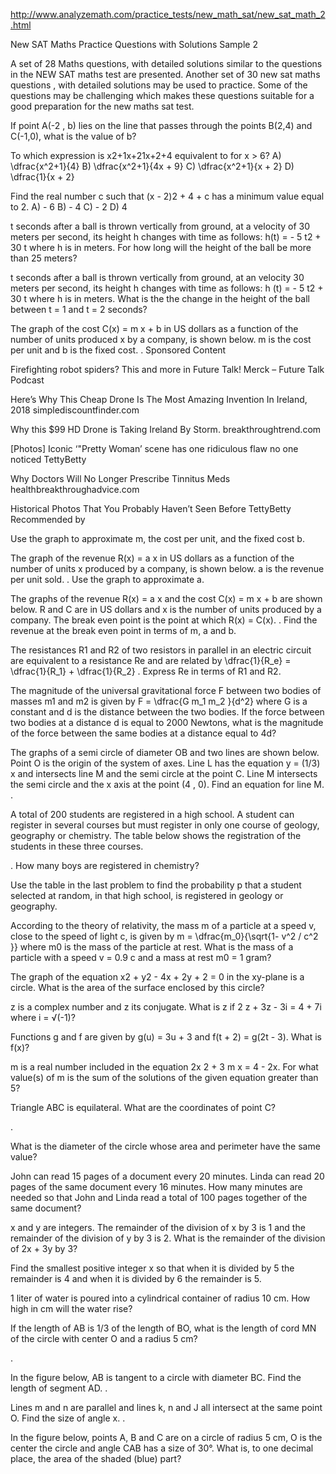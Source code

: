 http://www.analyzemath.com/practice_tests/new_math_sat/new_sat_math_2.html

New SAT Maths Practice Questions with Solutions
Sample 2

A set of 28 Maths questions, with detailed solutions similar to the questions in the NEW SAT maths test are presented. 
Another set of 30 new sat maths questions , with detailed solutions may be used to practice. Some of the questions may be challenging which makes these questions suitable for a good preparation for the new maths sat test. 


If point A(-2 , b) lies on the line that passes through the points B(2,4) and C(-1,0), what is the value of b? 


To which expression is x2+1x+21x+2+4 equivalent to for x > 6? 
A) \dfrac{x^2+1}{4} 
B) \dfrac{x^2+1}{4x + 9} 
C) \dfrac{x^2+1}{x + 2} 
D) \dfrac{1}{x + 2} 



Find the real number c such that (x - 2)2 + 4 + c has a minimum value equal to 2. 
A) - 6 
B) - 4 
C) - 2 
D) 4 


t seconds after a ball is thrown vertically from ground, at a velocity of 30 meters per second, its height h changes with time as follows: 
h(t) = - 5 t2 + 30 t 
where h is in meters. 
For how long will the height of the ball be more than 25 meters? 



t seconds after a ball is thrown vertically from ground, at an velocity 30 meters per second, its height h changes with time as follows: 
h (t) = - 5 t2 + 30 t 
where h is in meters. 
What is the the change in the height of the ball between t = 1 and t = 2 seconds? 


The graph of the cost C(x) = m x + b in US dollars as a function of the number of units produced x by a company, is shown below. m is the cost per unit and b is the fixed cost. 
 . 
Sponsored Content


Firefighting robot spiders? This and more in Future Talk!
Merck – Future Talk Podcast


Here’s Why This Cheap Drone Is The Most Amazing Invention In Ireland, 2018
simplediscountfinder.com


Why this $99 HD Drone is Taking Ireland By Storm.
breakthroughtrend.com


[Photos] Iconic ‘"Pretty Woman’ scene has one ridiculous flaw no one noticed
TettyBetty


Why Doctors Will No Longer Prescribe Tinnitus Meds
healthbreakthroughadvice.com


Historical Photos That You Probably Haven’t Seen Before
TettyBetty
Recommended by 

Use the graph to approximate m, the cost per unit, and the fixed cost b. 


The graph of the revenue R(x) = a x in US dollars as a function of the number of units x produced by a company, is shown below. a is the revenue per unit sold. 
 . 
Use the graph to approximate a. 


The graphs of the revenue R(x) = a x and the cost C(x) = m x + b are shown below. R and C are in US dollars and x is the number of units produced by a company. The break even point is the point at which R(x) = C(x). 
 . 
Find the revenue at the break even point in terms of m, a and b. 


The resistances R1 and R2 of two resistors in parallel in an electric circuit are equivalent to a resistance Re and are related by \dfrac{1}{R_e} = \dfrac{1}{R_1} + \dfrac{1}{R_2} . Express Re in terms of R1 and R2. 


The magnitude of the universal gravitational force F between two bodies of masses m1 and m2 is given by F = \dfrac{G m_1 m_2 }{d^2} where G is a constant and d is the distance between the two bodies. If the force between two bodies at a distance d is equal to 2000 Newtons, what is the magnitude of the force between the same bodies at a distance equal to 4d? 


The graphs of a semi circle of diameter OB and two lines are shown below. Point O is the origin of the system of axes. Line L has the equation y = (1/3) x and intersects line M and the semi circle at the point C. Line M intersects the semi circle and the x axis at the point (4 , 0). Find an equation for line M. 
 .



A total of 200 students are registered in a high school. A student can register in several courses but must register in only one course of geology, geography or chemistry. The table below shows the registration of the students in these three courses. 
 
. 
How many boys are registered in chemistry? 



Use the table in the last problem to find the probability p that a student selected at random, in that high school, is registered in geology or geography. 


According to the theory of relativity, the mass m of a particle at a speed v, close to the speed of light c, is given by m = \dfrac{m_0}{\sqrt{1- v^2 / c^2 }} where m0 is the mass of the particle at rest. What is the mass of a particle with a speed v = 0.9 c and a mass at rest m0 = 1 gram? 


The graph of the equation x2 + y2 - 4x + 2y + 2 = 0 in the xy-plane is a circle. What is the area of the surface enclosed by this circle? 



z is a complex number and z its conjugate. What is z if 2 z + 3z - 3i = 4 + 7i where i = √(-1)? 


Functions g and f are given by g(u) = 3u + 3 and f(t + 2) = g(2t - 3). What is f(x)? 


m is a real number included in the equation 2x 2 + 3 m x = 4 - 2x. For what value(s) of m is the sum of the solutions of the given equation greater than 5? 


Triangle ABC is equilateral. What are the coordinates of point C? 
 
. 


What is the diameter of the circle whose area and perimeter have the same value? 


John can read 15 pages of a document every 20 minutes. Linda can read 20 pages of the same document every 16 minutes. How many minutes are needed so that John and Linda read a total of 100 pages together of the same document? 


x and y are integers. The remainder of the division of x by 3 is 1 and the remainder of the division of y by 3 is 2. What is the remainder of the division of 2x + 3y by 3? 


Find the smallest positive integer x so that when it is divided by 5 the remainder is 4 and when it is divided by 6 the remainder is 5. 


1 liter of water is poured into a cylindrical container of radius 10 cm. How high in cm will the water rise? 


If the length of AB is 1/3 of the length of BO, what is the length of cord MN of the circle with center O and a radius 5 cm? 
 
. 


In the figure below, AB is tangent to a circle with diameter BC. Find the length of segment AD. 
. 



Lines m and n are parallel and lines k, n and J all intersect at the same point O. Find the size of angle x. 
 . 



In the figure below, points A, B and C are on a circle of radius 5 cm, O is the center the circle and angle CAB has a size of 30°. What is, to one decimal place, the area of the shaded (blue) part? 
 
